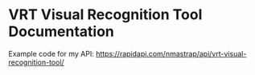 # VRT Visual Recognition Tool Documentation
Example code for my API:
https://rapidapi.com/nmastrap/api/vrt-visual-recognition-tool/

